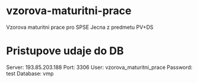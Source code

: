 # vzorova-maturitni-prace
Vzorova maturitni prace pro SPSE Jecna z predmetu PV+DS 


# Pristupove udaje do DB
Server: 193.85.203.188
Port: 3306
User: vzorova_maturitni_prace
Password: test
Database: vmp